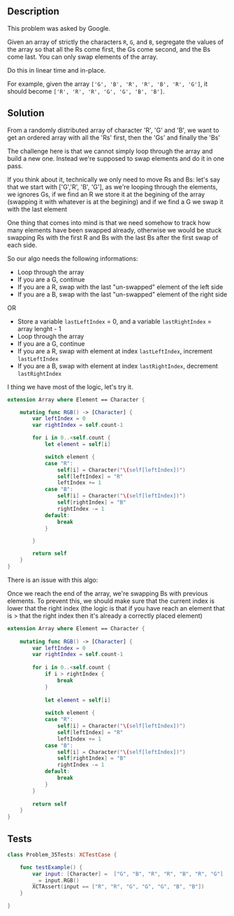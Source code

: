 ## Description

This problem was asked by Google.

Given an array of strictly the characters `R`, `G`, and `B`, segregate the values of the array so that all the Rs come first, the Gs come second, and the Bs come last. You can only swap elements of the array.

Do this in linear time and in-place.

For example, given the array `['G', 'B', 'R', 'R', 'B', 'R', 'G']`, it should become `['R', 'R', 'R', 'G', 'G', 'B', 'B']`.

## Solution

From a randomly distributed array of character 'R', 'G' and 'B', we want to get an ordered array with all the 'Rs' first, then the 'Gs' and finally the 'Bs'
 
The challenge here is that we cannot simply loop through the array and build a new one. Instead we're supposed to swap elements and do it in one pass.

If you think about it, technically we only need to move Rs and Bs: let's say that we start with ['G','R', 'B', 'G'], as we're looping through the elements, we ignores Gs, if we find an R we store it at the begining of the array (swapping it with whatever is at the begining) and if we find a G we swap it with the last element

One thing that comes into mind is that we need somehow to track how many elements have been swapped already, otherwise we would be stuck swapping Rs with the first R and Bs with the last Bs after the first swap of each side.

So our algo needs the following informations:

- Loop through the array
- If you are a G, continue
- If you are a R, swap with the last "un-swapped" element of the left side
- If you are a B, swap with the last "un-swapped" element of the right side

OR

- Store a variable `lastLeftIndex` = 0, and a variable `lastRightIndex` = array lenght - 1
- Loop through the array
- If you are a G, continue
- If you are a R, swap with element at index `lastLeftIndex`, increment `lastLeftIndex`
- If you are a B, swap with element at index `lastRightIndex`, decrement `lastRightIndex`

I thing we have most of the logic, let's try it.

```swift
extension Array where Element == Character {

    mutating func RGB() -> [Character] {
        var leftIndex = 0
        var rightIndex = self.count-1

        for i in 0..<self.count {
            let element = self[i]

            switch element {
            case "R":
                self[i] = Character("\(self[leftIndex])")
                self[leftIndex] = "R"
                leftIndex += 1
            case "B":
                self[i] = Character("\(self[leftIndex])")
                self[rightIndex] = "B"
                rightIndex -= 1
            default:
                break
            }

        }

        return self
    }
}
```

There is an issue with this algo:
 
Once we reach the end of the array, we're swapping Bs with previous elements. To prevent this, we should make sure that the current index is lower that the right index (the logic is that if you have reach an element that is > that the right index then it's already a correctly placed element)

```swift
extension Array where Element == Character {
    
    mutating func RGB() -> [Character] {
        var leftIndex = 0
        var rightIndex = self.count-1
        
        for i in 0..<self.count {
            if i > rightIndex {
                break
            }
            
            let element = self[i]
            
            switch element {
            case "R":
                self[i] = Character("\(self[leftIndex])")
                self[leftIndex] = "R"
                leftIndex += 1
            case "B":
                self[i] = Character("\(self[leftIndex])")
                self[rightIndex] = "B"
                rightIndex -= 1
            default:
                break
            }
        }
        
        return self
    }
}
```

## Tests

```swift
class Problem_35Tests: XCTestCase {

    func testExample() {
        var input: [Character] =  ["G", "B", "R", "R", "B", "R", "G"]
        _ = input.RGB()
        XCTAssert(input == ["R", "R", "G", "G", "G", "B", "B"])
    }

}
```